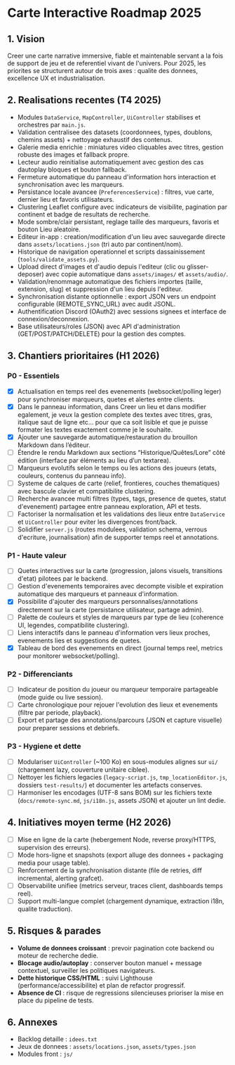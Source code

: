 # Carte Interactive  Roadmap 2025

## 1. Vision
Creer une carte narrative immersive, fiable et maintenable servant a la fois de support de jeu et de referentiel vivant de l'univers. Pour 2025, les priorites se structurent autour de trois axes : qualite des donnees, excellence UX et industrialisation.

## 2. Realisations recentes (T4 2025)
- Modules `DataService`, `MapController`, `UiController` stabilises et orchestres par `main.js`.
- Validation centralisee des datasets (coordonnees, types, doublons, chemins assets) + nettoyage exhaustif des contenus.
- Galerie media enrichie : miniatures video cliquables avec titres, gestion robuste des images et fallback propre.
- Lecteur audio reinitialise automatiquement avec gestion des cas dautoplay bloques et bouton fallback.
- Fermeture automatique du panneau d'information hors interaction et synchronisation avec les marqueurs.
- Persistance locale avancee (`PreferencesService`) : filtres, vue carte, dernier lieu et favoris utilisateurs.
- Clustering Leaflet configure avec indicateurs de visibilite, pagination par continent et badge de resultats de recherche.
- Mode sombre/clair persistant, reglage taille des marqueurs, favoris et bouton Lieu aleatoire.
- Editeur in-app : creation/modification d'un lieu avec sauvegarde directe dans `assets/locations.json` (tri auto par continent/nom).
- Historique de navigation operationnel et scripts dassainissement (`tools/validate_assets.py`).
- Upload direct d'images et d'audio depuis l'editeur (clic ou glisser-deposer) avec copie automatique dans `assets/images/` et `assets/audio/`.
- Validation/renommage automatique des fichiers importes (taille, extension, slug) et suppression d'un lieu depuis l'editeur.
- Synchronisation distante optionnelle : export JSON vers un endpoint configurable (REMOTE_SYNC_URL) avec audit JSONL.
- Authentification Discord (OAuth2) avec sessions signees et interface de connexion/deconnexion.
- Base utilisateurs/roles (JSON) avec API d'administration (GET/POST/PATCH/DELETE) pour la gestion des comptes.

## 3. Chantiers prioritaires (H1 2026)

### P0 - Essentiels
- [x] Actualisation en temps reel des evenements (websocket/polling leger) pour synchroniser marqueurs, quetes et alertes entre clients.
- [x] Dans le panneau information, dans Creer un lieu et dans modifier egalement, je veux la gestion complete des textes avec titres, gras, italique saut de ligne etc... pour que ca soit lisible et que je puisse formater les textes exactement comme je le souhaite.
- [x] Ajouter une sauvegarde automatique/restauration du brouillon Markdown dans l’éditeur.
- [ ] Étendre le rendu Markdown aux sections “Historique/Quêtes/Lore” côté édition (interface par éléments au lieu d’un textarea).
- [ ] Marqueurs evolutifs selon le temps ou les actions des joueurs (etats, couleurs, contenus du panneau info).
- [ ] Systeme de calques de carte (relief, frontieres, couches thematiques) avec bascule clavier et compatibilite clustering.
- [ ] Recherche avancee multi filtres (types, tags, presence de quetes, statut d'evenement) partagee entre panneau exploration, API et tests.
- [ ] Factoriser la normalisation et les validations des lieux entre `DataService` et `UiController` pour eviter les divergences front/back.
- [ ] Solidifier `server.js` (routes modulees, validation schema, verrous d'ecriture, journalisation) afin de supporter temps reel et annotations.

### P1 - Haute valeur
- [ ] Quetes interactives sur la carte (progression, jalons visuels, transitions d'etat) pilotees par le backend.
- [ ] Gestion d'evenements temporaires avec decompte visible et expiration automatique des marqueurs et panneaux d'information.
- [x] Possibilite d'ajouter des marqueurs personnalises/annotations directement sur la carte (persistance utilisateur, partage admin).
- [ ] Palette de couleurs et styles de marqueurs par type de lieu (coherence UI, legendes, compatibilite clustering).
- [ ] Liens interactifs dans le panneau d'information vers lieux proches, evenements lies et suggestions de quetes.
- [x] Tableau de bord des evenements en direct (journal temps reel, metrics pour monitorer websocket/polling).

### P2 - Differenciants
- [ ] Indicateur de position du joueur ou marqueur temporaire partageable (mode guide ou live session).
- [ ] Carte chronologique pour rejouer l'evolution des lieux et evenements (filtre par periode, playback).
- [ ] Export et partage des annotations/parcours (JSON et capture visuelle) pour preparer sessions et debriefs.

### P3 - Hygiene et dette
- [ ] Modulariser `UiController` (~100 Ko) en sous-modules alignes sur `ui/` (chargement lazy, couverture unitaire ciblee).
- [ ] Nettoyer les fichiers legacies (`legacy-script.js`, `tmp_locationEditor.js`, dossiers `test-results/`) et documenter les artefacts conserves.
- [ ] Harmoniser les encodages (UTF-8 sans BOM) sur les fichiers texte (`docs/remote-sync.md`, `js/i18n.js`, assets JSON) et ajouter un lint dedie.

## 4. Initiatives moyen terme (H2 2026)
- [ ] Mise en ligne de la carte (hebergement Node, reverse proxy/HTTPS, supervision des erreurs).
- [ ] Mode hors-ligne et snapshots (export alluge des donnees + packaging media pour usage table).
- [ ] Renforcement de la synchronisation distante (file de retries, diff incremental, alerting grafcet).
- [ ] Observabilite unifiee (metrics serveur, traces client, dashboards temps reel).
- [ ] Support multi-langue complet (chargement dynamique, extraction i18n, qualite traduction).

## 5. Risques & parades
- **Volume de donnees croissant** : prevoir pagination cote backend ou moteur de recherche dedie.
- **Blocage audio/autoplay** : conserver bouton manuel + message contextuel, surveiller les politiques navigateurs.
- **Dette historique CSS/HTML** : suivi Lighthouse (performance/accessibilite) et plan de refactor progressif.
- **Absence de CI** : risque de regressions silencieuses  prioriser la mise en place du pipeline de tests.

## 6. Annexes
- Backlog detaille : `idees.txt`
- Jeux de donnees : `assets/locations.json`, `assets/types.json`
- Modules front : `js/`
